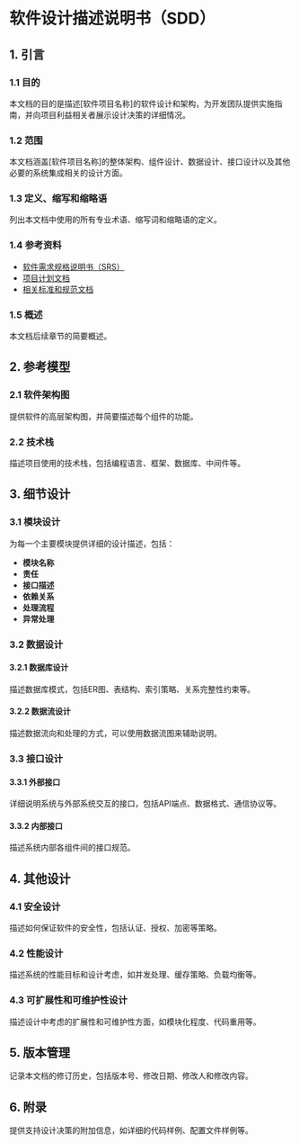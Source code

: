 # 软件设计描述说明书（SDD）

## 1. 引言

### 1.1 目的

本文档的目的是描述[软件项目名称]的软件设计和架构，为开发团队提供实施指南，并向项目利益相关者展示设计决策的详细情况。

### 1.2 范围

本文档涵盖[软件项目名称]的整体架构、组件设计、数据设计、接口设计以及其他必要的系统集成相关的设计方面。

### 1.3 定义、缩写和缩略语

列出本文档中使用的所有专业术语、缩写词和缩略语的定义。

### 1.4 参考资料

- [软件需求规格说明书（SRS）](./srs.md)
- [项目计划文档](plan.md)
- [相关标准和规范文档](standard.md)

### 1.5 概述

本文档后续章节的简要概述。

## 2. 参考模型

### 2.1 软件架构图

提供软件的高层架构图，并简要描述每个组件的功能。

### 2.2 技术栈

描述项目使用的技术栈，包括编程语言、框架、数据库、中间件等。

## 3. 细节设计

### 3.1 模块设计

为每一个主要模块提供详细的设计描述，包括：

- **模块名称**
- **责任**
- **接口描述**
- **依赖关系**
- **处理流程**
- **异常处理**

### 3.2 数据设计

#### 3.2.1 数据库设计

描述数据库模式，包括ER图、表结构、索引策略、关系完整性约束等。

#### 3.2.2 数据流设计

描述数据流向和处理的方式，可以使用数据流图来辅助说明。

### 3.3 接口设计

#### 3.3.1 外部接口

详细说明系统与外部系统交互的接口，包括API端点、数据格式、通信协议等。

#### 3.3.2 内部接口

描述系统内部各组件间的接口规范。

## 4. 其他设计

### 4.1 安全设计

描述如何保证软件的安全性，包括认证、授权、加密等策略。

### 4.2 性能设计

描述系统的性能目标和设计考虑，如并发处理、缓存策略、负载均衡等。

### 4.3 可扩展性和可维护性设计

描述设计中考虑的扩展性和可维护性方面，如模块化程度、代码重用等。

## 5. 版本管理

记录本文档的修订历史，包括版本号、修改日期、修改人和修改内容。

## 6. 附录

提供支持设计决策的附加信息，如详细的代码样例、配置文件样例等。